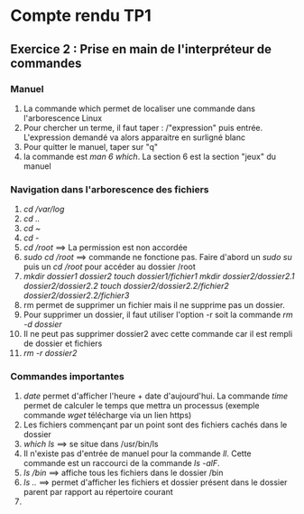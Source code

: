 # Compte rendu TP1

## Exercice 2 : Prise en main de l'interpréteur de commandes

### Manuel

1. La commande which permet de localiser une commande dans l'arborescence Linux
2. Pour chercher un terme, il faut taper : /"expression" puis entrée. L'expression demandé va alors apparaitre en surligné blanc
3. Pour quitter le manuel, taper sur "q"
4. la commande est *man 6 which*. La section 6 est la section "jeux" du manuel

### Navigation dans l'arborescence des fichiers

1. *cd /var/log*
2. *cd ..*
3. *cd ~*
4. *cd -*
5. *cd /root* ==> La permission est non accordée
6. *sudo cd /root* ==> commande ne fonctione pas. Faire d'abord un *sudo su* puis un *cd /root* pour accéder au dossier /root
7. *mkdir dossier1 dossier2*
    *touch dossier1/fichier1*
    *mkdir dossier2/dossier2.1 dossier2/dossier2.2*
    *touch dossier2/dossier2.2/fichier2 dossier2/dossier2.2/fichier3*
8. rm permet de supprimer un fichier mais il ne supprime pas un dossier. 
9. Pour supprimer un dossier, il faut utiliser l'option -r soit la commande *rm -d dossier*
10. Il ne peut pas supprimer dossier2 avec cette commande car il est rempli de dossier et fichiers
11. *rm -r dossier2*

### Commandes importantes

1. *date* permet d'afficher l'heure + date d'aujourd'hui. La commande *time* permet de calculer le temps que mettra un processus (exemple commande *wget* télécharge via un lien https)
2. Les fichiers commençant par un point sont des fichiers cachés dans le dossier
3. *which ls* ==> se situe dans /usr/bin/ls
4. Il n'existe pas d'entrée de manuel pour la commande *ll*. Cette commande est un raccourci de la commande *ls -alF*.
5. *ls /bin* ==> affiche tous les fichiers dans le dossier /bin
6. *ls ..* ==> permet d'afficher les fichiers et dossier présent dans le dossier parent par rapport au répertoire courant
7. 

